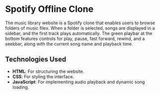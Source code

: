 # Spotify Offline Clone

The music library website is a Spotify clone that enables users to browse folders of music files. When a folder is selected, songs are displayed in a sidebar, and the first track plays automatically. The green playbar at the bottom features controls for play, pause, fast forward, rewind, and a seekbar, along with the current song name and playback time.

## Technologies Used
- **HTML**: For structuring the website.
- **CSS**: For styling the interface.
- **JavaScript**: For implementing audio playback and dynamic song loading.
